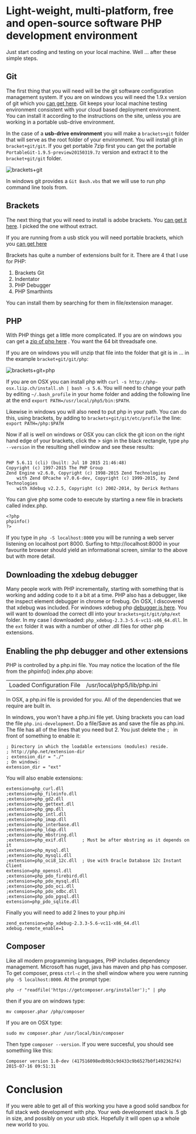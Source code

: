 Light-weight, multi-platform, free and open-source software PHP development environment
======

Just start coding and testing on your local machine. Well ... after these simple steps. 

Git
----

The first thing that you will need will be the git software configuration management system. If you are on windows you will need the 1.9.x version of git which you [can get here](https://github.com/msysgit/msysgit/releases). Git keeps your local machine testing environment consistent with your cloud based deployment environment. You can install it according to the instructions on the site, unless you are working in a portable usb-drive environment.

In the case of a **usb-drive environment** you will make a `brackets+git` folder that will serve as the root folder of your environment. You will install git in `bracket+git/git`. If you get portable 7zip first you can get the portable `PortableGit-1.9.5-preview20150319.7z` version and extract it to the `bracket+git/git` folder.

![brackets+git](articles/phplite/bracketsgit.svg "brackets+git")

In windows git provides a `Git Bash.vbs` that we will use to run php command line tools from.

Brackets
-------

The next thing that you will need to install is adobe brackets. You [can get it here](http://brackets.io/). I picked the one without extract.

If you are running from a usb stick you will need portable brackets, which you [can get here](https://github.com/sagiegurari/brackets-portable/releases)

Brackets has quite a number of extensions built for it. There are 4 that I use for PHP:

1. Brackets Git
1. Indentator
1. PHP Debugger
1. PHP Smarthints

You can install them by searching for them in file/extension manager.

PHP
----

With PHP things get a little more complicated. If you are on windows you can get a [zip of php here](http://windows.php.net/download/) . You want the 64 bit threadsafe one.

If you are on windows you will unzip that file into the folder that git is in ... in the example `bracket+git/git/php`:

![brackets+git+php](articles/phplite/bracketsgitphp.svg "brackets+git+php")

If you are on OSX you can install php with `curl -s http://php-osx.liip.ch/install.sh | bash -s 5.6`. You will need to change your path by editing `~/.bash_profile` in your home folder and adding the following line at the end `export PATH=/usr/local/php5/bin:$PATH`.

Likewise in windows you will also need to put php in your path. You can do this, using brackets, by adding to `brackets+git/git/etc/profile` the line:
`export PATH=/php:$PATH`

Now if all is well on windows or OSX you can click the git icon on the right hand edge of your brackets, click the > sign in the black rectangle, type `php --version` in the resulting shell window and see these results:

```

PHP 5.6.11 (cli) (built: Jul 10 2015 21:46:48) 
Copyright (c) 1997-2015 The PHP Group
Zend Engine v2.6.0, Copyright (c) 1998-2015 Zend Technologies
    with Zend OPcache v7.0.6-dev, Copyright (c) 1999-2015, by Zend Technologies
    with Xdebug v2.2.5, Copyright (c) 2002-2014, by Derick Rethans

```

You can give php some code to execute by starting a new file in brackets called index.php.

```
<?php
phpinfo()
?>
```
If you type in `php -S localhost:8000` you will be running a web server listening on localhost port 8000. Surfing to http://localhost:8000 in your favourite browser should yield an informational screen, similar to the above but with more detail.

Downloading the xdebug debugger
-----------

Many people work with PHP incrementally, starting with something that is working and adding code to it a bit at a time. PHP also has a debugger, like the inspect element debugger in chrome or firebug. On OSX, I discovered that xdebug was included. For windows xdebug php [debugger is here](http://xdebug.org/download.php). You will want to download the correct dll into your `brackets+git/git/php/ext` folder. In my case I downloaded: `php_xdebug-2.3.3-5.6-vc11-x86_64.dll`. In the `ext` folder it was with a number of other .dll files for other php extensions.

Enabling the php debugger and other extensions
---

PHP is controlled by a php.ini file. You may notice the location of the file from the phpinfo() index.php above:

|||
|-|-|
|Loaded Configuration File|	/usr/local/php5/lib/php.ini|

In OSX, a php.ini file is provided for you. All of the dependencies that we require are built in.

In windows, you won't have a php.ini file yet. Using brackets you can load the file `php.ini-development`. Do a file/Save as and save the file as php.ini. The file has all of the lines that you need but 2. You just delete the `; ` in front of something to enable it:

```
; Directory in which the loadable extensions (modules) reside.
; http://php.net/extension-dir
; extension_dir = "./"
; On windows:
extension_dir = "ext"
```

You will also enable extensions:

```
extension=php_curl.dll
;extension=php_fileinfo.dll
;extension=php_gd2.dll
;extension=php_gettext.dll
;extension=php_gmp.dll
;extension=php_intl.dll
;extension=php_imap.dll
;extension=php_interbase.dll
;extension=php_ldap.dll
;extension=php_mbstring.dll
;extension=php_exif.dll      ; Must be after mbstring as it depends on it
;extension=php_mysql.dll
;extension=php_mysqli.dll
;extension=php_oci8_12c.dll  ; Use with Oracle Database 12c Instant Client
extension=php_openssl.dll
;extension=php_pdo_firebird.dll
;extension=php_pdo_mysql.dll
;extension=php_pdo_oci.dll
;extension=php_pdo_odbc.dll
;extension=php_pdo_pgsql.dll
extension=php_pdo_sqlite.dll
```

Finally you will need to add 2 lines to your php.ini

```
zend_extension=php_xdebug-2.3.3-5.6-vc11-x86_64.dll
xdebug.remote_enable=1
```

Composer
----

Like all modern programming languages, PHP includes dependency management. Microsoft has nuget, java has maven and php has composer. To get composer, press `ctrl-c` in the shell window where you were running `php -S localhost:8000`. At the prompt type: 
```
php -r "readfile('https://getcomposer.org/installer');" | php
```
then if you are on windows type:
```
mv composer.phar /php/composer
```
If you are on OSX type:
```
sudo mv composer.phar /usr/local/bin/composer
```

Then type `composer --version`. If you were succesful, you should see something like this:
```
Composer version 1.0-dev (417516098edb9b3c9d433c9b6527b0f1492362f4) 2015-07-16 09:51:31
```

Conclusion
====
If you were able to get all of this working you have a good solid sandbox for full stack web development with php. Your web development stack is .5 gb in size, and possibly on your usb stick. Hopefully it will open up a whole new world to you.